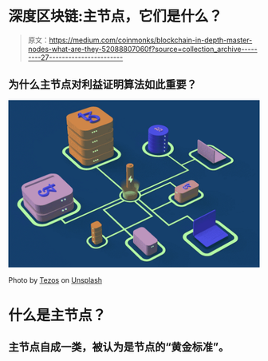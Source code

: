 # 深度区块链:主节点，它们是什么？

> 原文：<https://medium.com/coinmonks/blockchain-in-depth-master-nodes-what-are-they-52088807060f?source=collection_archive---------27----------------------->

## 为什么主节点对利益证明算法如此重要？

![](img/d6e627eca7b195a5ec6f94392f40c223.png)

Photo by [Tezos](https://unsplash.com/@tezos?utm_source=medium&utm_medium=referral) on [Unsplash](https://unsplash.com?utm_source=medium&utm_medium=referral)

# 什么是主节点？

## 主节点自成一类，被认为是节点的“黄金标准”。